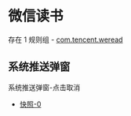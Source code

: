 # 微信读书

存在 1 规则组 - [com.tencent.weread](/src/apps/com.tencent.weread.ts)

## 系统推送弹窗

系统推送弹窗-点击取消

- [快照-0](https://gkd-kit.gitee.io/import/12642247)
